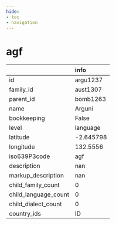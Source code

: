```yaml
---
hide:
- toc
- navigation
---
```

# agf
|                      | info      |
|:---------------------|:----------|
| id                   | argu1237  |
| family_id            | aust1307  |
| parent_id            | bomb1263  |
| name                 | Arguni    |
| bookkeeping          | False     |
| level                | language  |
| latitude             | -2.645798 |
| longitude            | 132.5556  |
| iso639P3code         | agf       |
| description          | nan       |
| markup_description   | nan       |
| child_family_count   | 0         |
| child_language_count | 0         |
| child_dialect_count  | 0         |
| country_ids          | ID        |